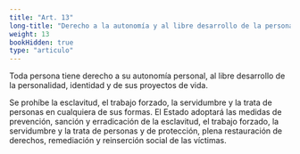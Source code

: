 ```yaml
---
title: "Art. 13"
long-title: "Derecho a la autonomía y al libre desarrollo de la personalidad"
weight: 13
bookHidden: true
type: "articulo"
---
```

Toda persona tiene derecho a su autonomía personal, al libre desarrollo de la personalidad, identidad y de sus proyectos de vida.

Se prohíbe la esclavitud, el trabajo forzado, la servidumbre y la trata de personas en cualquiera de sus formas. El Estado adoptará las medidas de  prevención, sanción y erradicación de la esclavitud, el trabajo forzado, la servidumbre y la trata de personas y de protección, plena restauración de derechos, remediación y reinserción social de las víctimas.